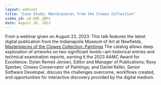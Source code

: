 ```yaml
---
layout: webinar
title: "Case Study: Masterpieces from the Clowes Collection"
video_id: yE-bWl_qBhs
date: August 26, 2023
---
```

From a webinar given on August 22, 2023: This talk features the latest digital publication from the Indianapolis Museum of Art at Newfields, [Masterpieces of the Clowes Collection: Paintings](https://paintings.theclowescollection.org/) The catalog allows deep exploration of artworks on two significant levels—art-historical entries and technical examination reports, earning it the 2023 AAMC Award for Excellence. Dylan Remeš Jensen, Editor and Manager of Publications; Roxy Sperber, Clowes Conservator of Paintings; and Daniel Keller, Senior Software Developer, discuss the challenges overcome, workflows created, and opportunities for interactive discovery provided by the digital medium.

